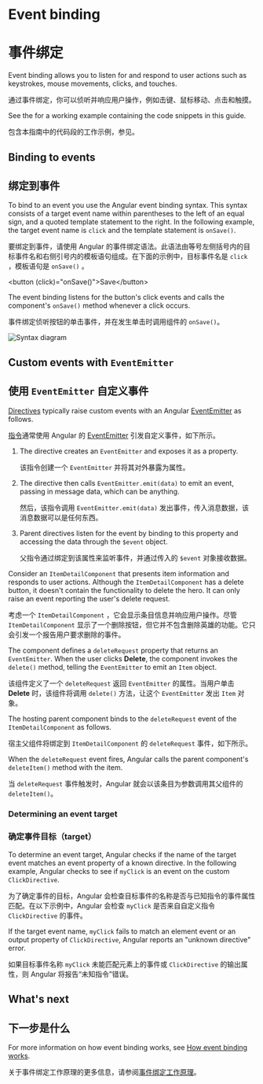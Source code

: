 # Event binding

# 事件绑定

Event binding allows you to listen for and respond to user actions such as keystrokes, mouse movements, clicks, and touches.

通过事件绑定，你可以侦听并响应用户操作，例如击键、鼠标移动、点击和触摸。

<div class="alert is-helpful">

See the <live-example></live-example> for a working example containing the code snippets in this guide.

包含本指南中的代码段的工作示例，参见<live-example></live-example>。

</div>

## Binding to events

## 绑定到事件

To bind to an event you use the Angular event binding syntax.
This syntax consists of a target event name within parentheses to the left of an equal sign, and a quoted template statement to the right.
In the following example, the target event name is `click` and the template statement is `onSave()`.

要绑定到事件，请使用 Angular 的事件绑定语法。此语法由等号左侧括号内的目标事件名和右侧引号内的模板语句组成。在下面的示例中，目标事件名是 `click` ，模板语句是 `onSave()` 。

<code-example language="html" header="Event binding syntax">
&lt;button (click)="onSave()"&gt;Save&lt;/button&gt;
</code-example>

The event binding listens for the button's click events and calls the component's `onSave()` method whenever a click occurs.

事件绑定侦听按钮的单击事件，并在发生单击时调用组件的 `onSave()`。

<div class="lightbox">
  <img src='generated/images/guide/template-syntax/syntax-diagram.svg' alt="Syntax diagram">
</div>

## Custom events with `EventEmitter`

## 使用 `EventEmitter` 自定义事件

[Directives](guide/built-in-directives) typically raise custom events with an Angular [EventEmitter](api/core/EventEmitter) as follows.

[指令](guide/built-in-directives)通常使用 Angular 的 [EventEmitter](api/core/EventEmitter) 引发自定义事件，如下所示。

1. The directive creates an `EventEmitter` and exposes it as a property.

   该指令创建一个 `EventEmitter` 并将其对外暴露为属性。

1. The directive then calls `EventEmitter.emit(data)` to emit an event, passing in message data, which can be anything.

   然后，该指令调用 `EventEmitter.emit(data)` 发出事件，传入消息数据，该消息数据可以是任何东西。

1. Parent directives listen for the event by binding to this property and accessing the data through the `$event` object.

   父指令通过绑定到该属性来监听事件，并通过传入的 `$event` 对象接收数据。

Consider an `ItemDetailComponent` that presents item information and responds to user actions.
Although the `ItemDetailComponent` has a delete button, it doesn't contain the functionality to delete the hero.
It can only raise an event reporting the user's delete request.

考虑一个 `ItemDetailComponent` ，它会显示条目信息并响应用户操作。尽管 `ItemDetailComponent` 显示了一个删除按钮，但它并不包含删除英雄的功能。它只会引发一个报告用户要求删除的事件。

<code-example path="event-binding/src/app/item-detail/item-detail.component.html" header="src/app/item-detail/item-detail.component.html (template)" region="line-through"></code-example>

The component defines a `deleteRequest` property that returns an `EventEmitter`.
When the user clicks **Delete**, the component invokes the `delete()` method, telling the `EventEmitter` to emit an `Item` object.

该组件定义了一个 `deleteRequest` 返回 `EventEmitter` 的属性。当用户单击 **Delete** 时，该组件将调用 `delete()` 方法，让这个 `EventEmitter` 发出 `Item` 对象。

<code-example path="event-binding/src/app/item-detail/item-detail.component.ts" header="src/app/item-detail/item-detail.component.ts (deleteRequest)" region="deleteRequest"></code-example>

The hosting parent component binds to the `deleteRequest` event of the `ItemDetailComponent` as follows.

宿主父组件将绑定到 `ItemDetailComponent` 的 `deleteRequest` 事件，如下所示。

<code-example path="event-binding/src/app/app.component.html" header="src/app/app.component.html (event-binding-to-component)" region="event-binding-to-component"></code-example>

When the `deleteRequest` event fires, Angular calls the parent component's `deleteItem()` method with the item.

当 `deleteRequest` 事件触发时，Angular 就会以该条目为参数调用其父组件的 `deleteItem()`。

### Determining an event target

### 确定事件目标（target）

To determine an event target, Angular checks if the name of the target event matches an event property of a known directive.
In the following example, Angular checks to see if `myClick` is an event on the custom `ClickDirective`.

为了确定事件的目标，Angular 会检查目标事件的名称是否与已知指令的事件属性匹配。在以下示例中，Angular 会检查 `myClick` 是否来自自定义指令 `ClickDirective` 的事件。

<code-example path="event-binding/src/app/app.component.html" region="custom-directive" header="src/app/app.component.html"></code-example>

If the target event name, `myClick` fails to match an element event or an output property of `ClickDirective`, Angular reports an "unknown directive" error.

如果目标事件名称 `myClick` 未能匹配元素上的事件或 `ClickDirective` 的输出属性，则 Angular 将报告“未知指令”错误。

## What's next

## 下一步是什么

For more information on how event binding works, see [How event binding works](guide/event-binding-concepts).

关于事件绑定工作原理的更多信息，请参阅[事件绑定工作原理](guide/event-binding-concepts)。
